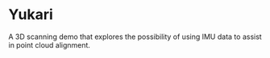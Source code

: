 # Yukari

A 3D scanning demo that explores the possibility of using IMU data to assist in
point cloud alignment.
